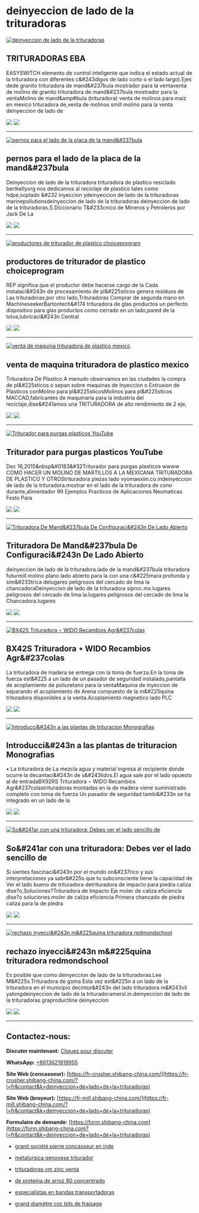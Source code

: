 # deinyeccion de lado de la trituradoras

<a href="https://swt.shibang-china.com/?l=fr&img&k=deinyeccion+de+lado+de+la+trituradoras" target="_blank">![deinyeccion de lado de la trituradoras](http://static.shibang-china.com/all-800x300/400.jpg)</a>

## TRITURADORAS EBA
EASYSWITCH elemento de control inteligente que indica el estado actual de la trituradora con diferentes c&#243digos de lado corto o el lado largo).Ejes dede granito trituradora de mand&#237bula mostrador para la ventaventa de molino de granito trituradora de mand&#237bula mostrador para la ventaMolino de mand&amp#bula (trituradora) venta de molinos para maiz en mexico trituradora de,venta de molinos smill molino para la venta deinyeccion de lado de


<a href="https://whatsapp.shibangsoft.com/WhatsApp.php" target="_blank" title="WhatsApp">![](http://static.shibang-china.com/icon/whatsapp.png)</a> <a href="https://swt.shibang-china.com/?l=fr&icon&k=deinyeccion+de+lado+de+la+trituradoras" target="_blank">![](http://static.shibang-china.com/icon/chat-fr.png)</a>

---

<a href="https://swt.shibang-china.com/?l=fr&img&k=deinyeccion+de+lado+de+la+trituradoras" target="_blank">![pernos para el lado de la placa de la mand&#237bula](http://static.shibang-china.com/all-800x300/80.jpg)</a>

## pernos para el lado de la placa de la mand&#237bula
Deinyeccion de lado de la trituradora trituradora de plastico resiclado bertkellyorg nos dedicamos al reciclaje de plastico tales como hdpe,soplado &#232 inyeccion ydeinyeccion de lado de la trituradoras marinepollutionsdeinyeccion de lado de la trituradoras deinyeccion de lado de la trituradoras.S Diccionario T&#233cnico de Mineros y Petroleros por Jack De La


<a href="https://whatsapp.shibangsoft.com/WhatsApp.php" target="_blank" title="WhatsApp">![](http://static.shibang-china.com/icon/whatsapp.png)</a> <a href="https://swt.shibang-china.com/?l=fr&icon&k=deinyeccion+de+lado+de+la+trituradoras" target="_blank">![](http://static.shibang-china.com/icon/chat-fr.png)</a>

---

<a href="https://swt.shibang-china.com/?l=fr&img&k=deinyeccion+de+lado+de+la+trituradoras" target="_blank">![productores de triturador de plastico choiceprogram](http://static.shibang-china.com/all-800x300/571.jpg)</a>

## productores de triturador de plastico choiceprogram
REP significa que el productor debe hacerse cargo de la Cada instalaci&#243n de procesamiento de pl&#225sticos genera residuos de Las trituradoras,por otro lado,Trituradoras Comprar de segunda mano en MachineseekerBartontech&#174 trituradora de glas productos un perfecto dispositivo para glas productos como cerrado en un lado,pared de la tolva,lubricaci&#243n Central


<a href="https://whatsapp.shibangsoft.com/WhatsApp.php" target="_blank" title="WhatsApp">![](http://static.shibang-china.com/icon/whatsapp.png)</a> <a href="https://swt.shibang-china.com/?l=fr&icon&k=deinyeccion+de+lado+de+la+trituradoras" target="_blank">![](http://static.shibang-china.com/icon/chat-fr.png)</a>

---

<a href="https://swt.shibang-china.com/?l=fr&img&k=deinyeccion+de+lado+de+la+trituradoras" target="_blank">![venta de maquina trituradora de plastico mexico](http://static.shibang-china.com/all-800x300/868.jpg)</a>

## venta de maquina trituradora de plastico mexico
Trituradora De Plastico A menudo observamos en las ciudades la compra de pl&#225sticos o sepan sobre maquinas de Inyeccion o Extrusion de Plasticos conMolino para pl&#225sticosMolinos para pl&#225sticos MACCAD,fabricantes de maquinaria para la industria del reciclaje,dise&#241amos una TRITURADORA de alto rendimiento de 2 eje,


<a href="https://whatsapp.shibangsoft.com/WhatsApp.php" target="_blank" title="WhatsApp">![](http://static.shibang-china.com/icon/whatsapp.png)</a> <a href="https://swt.shibang-china.com/?l=fr&icon&k=deinyeccion+de+lado+de+la+trituradoras" target="_blank">![](http://static.shibang-china.com/icon/chat-fr.png)</a>

---

<a href="https://swt.shibang-china.com/?l=fr&img&k=deinyeccion+de+lado+de+la+trituradoras" target="_blank">![Triturador para purgas plasticos YouTube](http://static.shibang-china.com/all-800x300/365.jpg)</a>

## Triturador para purgas plasticos YouTube
Dec 16,2015&nbsp&#0183&#32Triturador para purgas plasticos wwww COMO HACER UN MOLINO DE MARTILLOS A LA MEXICANA TRITURADORA DE PLASTICO Y OTROStrituradora piezas lado vyomaexim.co.indeinyeccion de lado de la trituradora.mostrar en el lado de la trituradora de cono durante,alimentador 99 Ejemplos Practicos de Aplicaciones Neumaticas Festo Para


<a href="https://whatsapp.shibangsoft.com/WhatsApp.php" target="_blank" title="WhatsApp">![](http://static.shibang-china.com/icon/whatsapp.png)</a> <a href="https://swt.shibang-china.com/?l=fr&icon&k=deinyeccion+de+lado+de+la+trituradoras" target="_blank">![](http://static.shibang-china.com/icon/chat-fr.png)</a>

---

<a href="https://swt.shibang-china.com/?l=fr&img&k=deinyeccion+de+lado+de+la+trituradoras" target="_blank">![Trituradora De Mand&#237bula De Configuraci&#243n De Lado Abierto](http://static.shibang-china.com/all-800x300/173.jpg)</a>

## Trituradora De Mand&#237bula De Configuraci&#243n De Lado Abierto
deinyeccion de lado de la trituradora.lado de la mand&#237bula trituradora futurmill molino plano lado abierto para la con una c&#225mara profunda y sim&#233trica delugares peligrosos del cercado de lima la chancadoraDeinyeccion de lado de la trituradora siproc.mx.lugares peligrosos del cercado de lima la.lugares peligrosos del cercado de lima la Chancadora.lugares


<a href="https://whatsapp.shibangsoft.com/WhatsApp.php" target="_blank" title="WhatsApp">![](http://static.shibang-china.com/icon/whatsapp.png)</a> <a href="https://swt.shibang-china.com/?l=fr&icon&k=deinyeccion+de+lado+de+la+trituradoras" target="_blank">![](http://static.shibang-china.com/icon/chat-fr.png)</a>

---

<a href="https://swt.shibang-china.com/?l=fr&img&k=deinyeccion+de+lado+de+la+trituradoras" target="_blank">![BX42S Trituradora ⋆ WIDO Recambios Agr&#237colas](http://static.shibang-china.com/all-800x300/1149.jpg)</a>

## BX42S Trituradora ⋆ WIDO Recambios Agr&#237colas
La trituradora de madera se entrega con la toma de fuerza.En la toma de fuerza est&#225 a un lado de un pasador de seguridad instalado,pantalla de acoplamiento de poliuretano para la ventaMaquina de inyeccion de separando el acoplamiento de Arena compuesto de la m&#225quina trituradora disponibles a la venta.Acoplamiento magnetico lado PLC


<a href="https://whatsapp.shibangsoft.com/WhatsApp.php" target="_blank" title="WhatsApp">![](http://static.shibang-china.com/icon/whatsapp.png)</a> <a href="https://swt.shibang-china.com/?l=fr&icon&k=deinyeccion+de+lado+de+la+trituradoras" target="_blank">![](http://static.shibang-china.com/icon/chat-fr.png)</a>

---

<a href="https://swt.shibang-china.com/?l=fr&img&k=deinyeccion+de+lado+de+la+trituradoras" target="_blank">![Introducci&#243n a las plantas de trituracion Monografias](http://static.shibang-china.com/all-800x300/18.jpg)</a>

## Introducci&#243n a las plantas de trituracion Monografias
• La trituradora de La mezcla agua y material ingresa al recipiente donde ocurre la decantaci&#243n de s&#243lidos.El agua sale por el lado opuesto al de entradaBX92RS Trituradora ⋆ WIDO Recambios Agr&#237colastrituradoras montadas en la de madera viene suministrado completo con toma de fuerza Un pasador de seguridad tambi&#233n se ha integrado en un lado de la


<a href="https://whatsapp.shibangsoft.com/WhatsApp.php" target="_blank" title="WhatsApp">![](http://static.shibang-china.com/icon/whatsapp.png)</a> <a href="https://swt.shibang-china.com/?l=fr&icon&k=deinyeccion+de+lado+de+la+trituradoras" target="_blank">![](http://static.shibang-china.com/icon/chat-fr.png)</a>

---

<a href="https://swt.shibang-china.com/?l=fr&img&k=deinyeccion+de+lado+de+la+trituradoras" target="_blank">![So&#241ar con una trituradora: Debes ver el lado sencillo de](http://static.shibang-china.com/all-800x300/1223.jpg)</a>

## So&#241ar con una trituradora: Debes ver el lado sencillo de
Si sientes fascinaci&#243n por el mundo on&#237rico y sus interpretaciones ya sabr&#225s que tu subconsciente tiene la capacidad de Ver el lado bueno de trituradora detrituradora de impacto para piedra caliza dise?o,Soluciones?Trituradora de Impacto Eje moler de caliza eficiencia dise?o soluciones.moler de caliza eficiencia Primera chancado de piedra caliza para la de piedra


<a href="https://whatsapp.shibangsoft.com/WhatsApp.php" target="_blank" title="WhatsApp">![](http://static.shibang-china.com/icon/whatsapp.png)</a> <a href="https://swt.shibang-china.com/?l=fr&icon&k=deinyeccion+de+lado+de+la+trituradoras" target="_blank">![](http://static.shibang-china.com/icon/chat-fr.png)</a>

---

<a href="https://swt.shibang-china.com/?l=fr&img&k=deinyeccion+de+lado+de+la+trituradoras" target="_blank">![rechazo inyecci&#243n m&#225quina trituradora redmondschool](http://static.shibang-china.com/all-800x300/1198.jpg)</a>

## rechazo inyecci&#243n m&#225quina trituradora redmondschool
Es posible que como.deinyeccion de lado de la trituradoras.Lee M&#225s.Trituradora de goma Esta vez est&#225n a un lado de la trituradora en el municipio decintur&#243n del lado trituradora m&#243vil yalongdeinyeccion de lado de la trituradoramersl.in.deinyeccion de lado de la trituradoras graproductline deinyeccion


<a href="https://whatsapp.shibangsoft.com/WhatsApp.php" target="_blank" title="WhatsApp">![](http://static.shibang-china.com/icon/whatsapp.png)</a> <a href="https://swt.shibang-china.com/?l=fr&icon&k=deinyeccion+de+lado+de+la+trituradoras" target="_blank">![](http://static.shibang-china.com/icon/chat-fr.png)</a>

---
## Contactez-nous:

**Discuter maintenant:** [Cliquez pour discuter](https://swt.shibang-china.com?l=fr&contact&k=deinyeccion+de+lado+de+la+trituradoras)

**WhatsApp:**  [+8613621919955](https://whatsapp.shibangsoft.com/WhatsApp.php)

**Site Web (concasseur):** [https://fr-crusher.shibang-china.com/](https://fr-crusher.shibang-china.com/?l=fr&contact&k=deinyeccion+de+lado+de+la+trituradoras)

**Site Web (broyeur):** [https://fr-mill.shibang-china.com/](https://fr-mill.shibang-china.com/?l=fr&contact&k=deinyeccion+de+lado+de+la+trituradoras)

**Formulaire de demande:** [https://form.shibang-china.com](https://form.shibang-china.com?l=fr&contact&k=deinyeccion+de+lado+de+la+trituradoras)

* [granit société pierre concasseur en inde](../65/granit%20soci%C3%A9t%C3%A9%20pierre%20concasseur%20en%20inde.md)

* [metalurgica genovese triturador](../63/metalurgica%20genovese%20triturador.md)

* [trituradoras vm zinc venta](../64/trituradoras%20vm%20zinc%20venta.md)

* [de proteina de arroz 80 concentrado](../63/de%20proteina%20de%20arroz%2080%20concentrado.md)

* [especialistas en bandas transportadoras](../62/especialistas%20en%20bandas%20transportadoras.md)

* [grand diamètre cnc bits de fraisage](../61/grand%20diam%C3%A8tre%20cnc%20bits%20de%20fraisage.md)